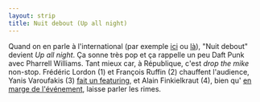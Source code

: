```yaml
---
layout: strip
title: Nuit debout (Up all night)
---
```

Quand on en parle à l'international (par exemple
[ici](http://europe.newsweek.com/nuit-debout-france-david-graeber-place-de-la-republique-446400)
ou
[là](http://www.independent.co.uk/voices/the-nuit-debout-protests-could-spawn-a-podemos-for-france-but-thats-not-what-demonstrators-want-a6978511.html)),
"Nuit debout" devient _Up all night_. Ça sonne très pop et ça
rappelle un peu Daft Punk avec Pharrell Williams. Tant mieux
car, à République, c'est _drop the mike_ non-stop. Frédéric Lordon (1)
et François Ruffin (2) chauffent l'audience,
Yanis Varoufakis (3)
[fait un featuring](https://www.youtube.com/watch?v=FP233mB03gY),
et Alain Finkielkraut (4), bien qu'
[en marge de l'événement](https://www.youtube.com/watch?v=AgSRDVLFwh4),
laisse parler les rimes.
